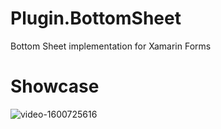 # Plugin.BottomSheet
Bottom Sheet implementation for Xamarin Forms


# Showcase

![video-1600725616](https://user-images.githubusercontent.com/23705418/93826077-27f29480-fc6f-11ea-947d-caa44d6dfcf2.gif)
